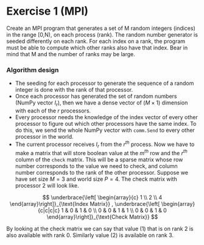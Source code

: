 # Exercise 1 (MPI)
Create an MPI program that generates a set of M random integers (indices) in the range [0,N),
on each process (rank). The random number generator is seeded differently on each rank. For
each index on a rank, the program must be able to compute which other ranks also have that
index. Bear in mind that M and the number of ranks may be large.

### Algorithm design
- The seeding for each processor to generate the sequence of a random integer is done with the rank of that processor.
- Once each processor has generated the set of random numbers (NumPy vector $I_r$), then we have a dense vector of $(M\times1)$ dimension with each of the $r$ processors.
- Every processor needs the knowledge of the index vector of every other processor to figure out which other processors have the same index. To do this, we send the whole NumPy vector with `comm.Send` to every other processor in the world.
- The current processor receives $I_r$ from the $r^{th}$ process. Now we have to make a matrix that will store boolean value at the $m^{th}$ row and the $r^{th}$ column of the `check` matrix. This will be a sparse matrix whose row number corresponds to the value we need to check, and column number corresponds to the rank of the other processor. Suppose we have set size $M=3$ and world size $P=4$. The check matrix with processor $2$ will look like.

$$
  \underbrace{\left[ \begin{array}{c}
      1   \\
      2   \\
      4
    \end{array}\right]}_{\text{Index Matrix}} ,
  \underbrace{\left[ \begin{array}{c|c|c|c}
      1 & 0 & 1 & 0 \\
      0 & 0 & 1 & 1 \\
      0 & 0 & 1 & 0
    \end{array}\right]}_{\text{Check Matrix}}
$$

By looking at the check matrix we can say that value (1) that is on rank 2 is also available with rank 0. Similarly value (2) is available on rank 3.